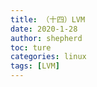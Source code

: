 ```yaml
---
title: （十四）LVM
date: 2020-1-28
author: shepherd
toc: ture
categories: linux
tags: [LVM]
---
```


